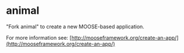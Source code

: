 animal
=====

"Fork animal" to create a new MOOSE-based application.

For more information see: [http://mooseframework.org/create-an-app/](http://mooseframework.org/create-an-app/)
